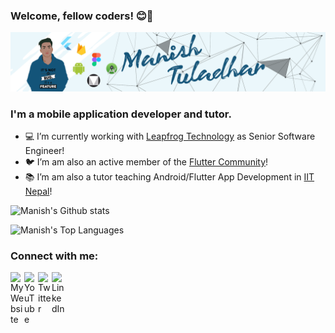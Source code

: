 ### Welcome, fellow coders! 😊👋

[![Hi I am Manish](https://raw.githubusercontent.com/lighttt/lighttt/master/icons/banner2.png)][website]


### I'm a mobile application developer and tutor.

- 💻   I’m currently working with [Leapfrog Technology](https://www.lftechnology.com/) as Senior Software Engineer!
- 🐦   I’m am also an active member of the [Flutter Community](https://flutter.dev/community/)!
- 📚   I’m am also a tutor teaching Android/Flutter App Development in [IIT Nepal](https://iitnepal.edu.np/)!

![Manish's Github stats](https://github-readme-stats.vercel.app/api?username=lighttt&show_icons=true&count_private=true&theme=algolia)

![Manish's Top Languages](https://github-readme-stats.vercel.app/api/top-langs/?username=lighttt&layout=compact&theme=algolia)

### Connect with me:

[<img align="left" alt="My Website" width="22px" src="https://toppng.com/uploads/preview/web-png-jpg-transparent-stock-website-icon-blue-11563644926reanjnmk6x.png" />][website]
[<img align="left" alt="YouTube" width="22px" src="https://toppng.com/uploads/preview/youtube-icon-logo-transparent-youtube-11553542027nec8a4iwhh.png" />][youtube]
[<img align="left" alt="Twitter" width="22px" src="https://cdn-icons-png.flaticon.com/512/145/145812.png" />][twitter]
[<img align="left" alt="LinkedIn" width="22px" src="https://cdn-icons-png.flaticon.com/512/174/174857.png" />][linkedin]

<br />

[website]: http://manishtuladhar.com.np/
[twitter]: https://lighttt.github.io/manishtuladhar/
[youtube]: https://www.youtube.com/@manishtuladhar
[linkedin]: https://www.linkedin.com/in/tuladharmanishlight/
